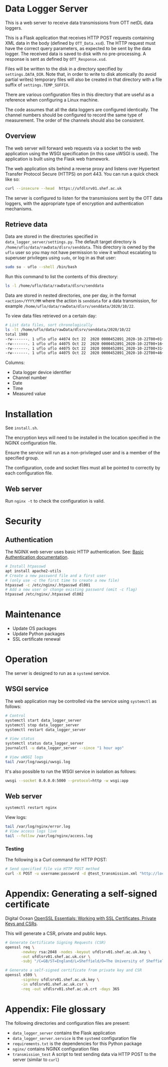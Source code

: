 # Data Logger Server

This is a web server to receive data transmissions from OTT netDL data loggers.

This is a Flask application that receives HTTP POST requests containing XML data in the body (defined by `OTT_Data.xsd`). The HTTP request must have the correct query parameters, as expected to be sent by the data logger. The received data is saved to disk with no pre-processing. A response is sent as defined by `OTT_Response.xsd`.

Files will be written to the disk in a directory specified by `settings.DATA_DIR`. Note that, in order to write to disk atomically (to avoid partial writes) temporary files will also be created in that directory with a file suffix of `settings.TEMP_SUFFIX`.

There are various configuration files in this directory that are useful as a reference when configuring a Linux machine.

The code assumes that all the data loggers are configured identically. The channel numbers should be configured to record the same type of measurement. The order of the channels should also be consistent.

## Overview

The web server will forward web requests via a socket to the web application using the WSGI specification (in this case uWSGI is used). The application is built using the Flask web framework.

The web application sits behind a reverse proxy and listens over Hypertext Transfer Protocol Secure (HTTPS) on port 443. You can run a quick check like so:

```bash
curl --insecure --head  https://ufdlsrv01.shef.ac.uk
```

The server is configured to listen for the transmissions sent by the OTT data loggers, with the appropriate type of encryption and authentication mechanisms.

## Retrieve data

Data are stored in the directories specified in `data_logger_server/settings.py`. The default target directory is `/home/uflo/data/rawData/dlsrv/senddata`. This directory is owned by the `uflo` user so you may not have permission to view it without escalating to superuser privileges using `sudo`, or log in as that user:

```bash
sudo su - uflo --shell /bin/bash
```

Run this command to list the contents of this directory:

```bash
ls -l /home/uflo/data/rawData/dlsrv/senddata
```

Data are stored in nested directories, one per day, in the format `<action>/YYYY/MM` where the action is `senddata` for a data transmission, for example `/home/uflo/data/rawData/dlsrv/senddata/2020/10/22`.

To view data files retrieved on a certain day:

```bash
# List data files, sort chronologically
ls -lt /home/uflo/data/rawData/dlsrv/senddata/2020/10/22
total 1980
-rw-------. 1 uflo uflo 44074 Oct 22  2020 0000452891_2020-10-22T00+01+06.209619
-rw-------. 1 uflo uflo 44075 Oct 22  2020 0000452891_2020-10-22T00+16+06.045141
-rw-------. 1 uflo uflo 44075 Oct 22  2020 0000452891_2020-10-22T00+31+02.943406
-rw-------. 1 uflo uflo 44075 Oct 22  2020 0000452891_2020-10-22T00+46+06.192728
```

Columns:
* Data logger device identifier
* Channel number
* Date
* Time
* Measured value

# Installation

See `install.sh`.

The encryption keys will need to be installed in the location specified in the NGINX configuration file.

Ensure the service will run as a non-privileged user and is a member of the specified group.

The configuration, code and socket files must all be pointed to correctly by each configuration file.

## Web server

Run `nginx -t` to check the configuration is valid.

# Security

## Authentication

The NGINX web server uses basic HTTP authentication. See: [Basic Authentication documentation](https://docs.nginx.com/nginx/admin-guide/security-controls/configuring-http-basic-authentication/).

```bash
# Install htpasswd
apt install apache2-utils
# Create a new password file and a first user
# (only use -c the first time to create a new file)
htpasswd -c /etc/nginx/.htpasswd dl001
# Add a new user or change existing password (omit -c flag)
htpasswd /etc/nginx/.htpasswd dl002
```

# Maintenance

* Update OS packages
* Update Python packages
* SSL certificate renewal

# Operation

The server is designed to run as a `systemd` service.

## WSGI service

The web application may be controlled via the service using `systemctl` as follows:

```bash
# Control
systemctl start data_logger_server
systemctl stop data_logger_server
systemctl restart data_logger_server

# View status
systemctl status data_logger_server
journalctl -u data_logger_server --since "1 hour ago"

# View uWSGI logs
tail /var/log/uwsgi/uwsgi.log
```

It's also possible to run the WSGI service in isolation as follows:

```bash
uwsgi --socket 0.0.0.0:5000 --protocol=http -w wsgi:app
```

## Web server

```bash
systemctl restart nginx
```

View logs:

```bash
tail /var/log/nginx/error.log
# View access logs live
tail --follow /var/log/nginx/access.log
```

### Testing

The following is a Curl command for HTTP POST:

```bash
# Send specified file via HTTP POST method
curl -X POST -u username:password -d @test_transmission.xml "http://localhost:80/ott/?stationid=1234&action=senddata"
```

# Appendix: Generating a self-signed certificate

Digital Ocean [OpenSSL Essentials: Working with SSL Certificates, Private Keys and CSRs](https://www.digitalocean.com/community/tutorials/openssl-essentials-working-with-ssl-certificates-private-keys-and-csrs#generating-ssl-certificates).

This will generate a CSR, private and public keys.

```bash
# Generate Certificate Signing Requests (CSR)
openssl req \
       -newkey rsa:2048 -nodes -keyout ufdlsrv01.shef.ac.uk.key \
       -out ufdlsrv01.shef.ac.uk.csr \
	   -subj "/C=GB/ST=England/L=Sheffield/O=The University of Sheffield/CN=ufdlsrv01.shef.ac.uk"

# Generate a self-signed certificate from private key and CSR
openssl x509 \
       -signkey ufdlsrv01.shef.ac.uk.key \
       -in ufdlsrv01.shef.ac.uk.csr \
       -req -out ufdlsrv01.shef.ac.uk.crt -days 365
```

# Appendix: File glossary

The following directories and configuration files are present:

* `data_logger_server` contains the Flask application
* `data_logger_server.service` is the `systemd` configuration file
* `requirements.txt`  is the dependencies for this Python package
* `nginx/` contains NGINX configuration files
* `transmission_test` A script to test sending data via HTTP POST to the server (similar to `curl`)
